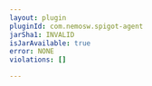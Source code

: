 ```yaml
---
layout: plugin
pluginId: com.nemosw.spigot-agent
jarSha1: INVALID
isJarAvailable: true
error: NONE
violations: []

---
```

